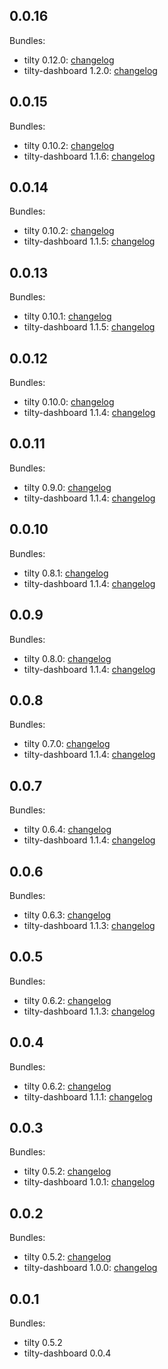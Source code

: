 ## 0.0.16

Bundles:

 * tilty 0.12.0: [changelog](https://github.com/myoung34/tilty/blob/master/CHANGELOG)
 * tilty-dashboard 1.2.0: [changelog](https://github.com/myoung34/tilty-dashboard/blob/master/CHANGELOG)

## 0.0.15

Bundles:

 * tilty 0.10.2: [changelog](https://github.com/myoung34/tilty/blob/master/CHANGELOG)
 * tilty-dashboard 1.1.6: [changelog](https://github.com/myoung34/tilty-dashboard/blob/master/CHANGELOG)

## 0.0.14

Bundles:

 * tilty 0.10.2: [changelog](https://github.com/myoung34/tilty/blob/master/CHANGELOG)
 * tilty-dashboard 1.1.5: [changelog](https://github.com/myoung34/tilty-dashboard/blob/master/CHANGELOG)

## 0.0.13

Bundles:

 * tilty 0.10.1: [changelog](https://github.com/myoung34/tilty/blob/master/CHANGELOG)
 * tilty-dashboard 1.1.5: [changelog](https://github.com/myoung34/tilty-dashboard/blob/master/CHANGELOG)

## 0.0.12

Bundles:

 * tilty 0.10.0: [changelog](https://github.com/myoung34/tilty/blob/master/CHANGELOG)
 * tilty-dashboard 1.1.4: [changelog](https://github.com/myoung34/tilty-dashboard/blob/master/CHANGELOG)

## 0.0.11

Bundles:

 * tilty 0.9.0: [changelog](https://github.com/myoung34/tilty/blob/master/CHANGELOG)
 * tilty-dashboard 1.1.4: [changelog](https://github.com/myoung34/tilty-dashboard/blob/master/CHANGELOG)

## 0.0.10

Bundles:

 * tilty 0.8.1: [changelog](https://github.com/myoung34/tilty/blob/master/CHANGELOG)
 * tilty-dashboard 1.1.4: [changelog](https://github.com/myoung34/tilty-dashboard/blob/master/CHANGELOG)

## 0.0.9

Bundles:

 * tilty 0.8.0: [changelog](https://github.com/myoung34/tilty/blob/master/CHANGELOG)
 * tilty-dashboard 1.1.4: [changelog](https://github.com/myoung34/tilty-dashboard/blob/master/CHANGELOG)

## 0.0.8

Bundles:

 * tilty 0.7.0: [changelog](https://github.com/myoung34/tilty/blob/master/CHANGELOG)
 * tilty-dashboard 1.1.4: [changelog](https://github.com/myoung34/tilty-dashboard/blob/master/CHANGELOG)

## 0.0.7

Bundles:

 * tilty 0.6.4: [changelog](https://github.com/myoung34/tilty/blob/master/CHANGELOG)
 * tilty-dashboard 1.1.4: [changelog](https://github.com/myoung34/tilty-dashboard/blob/master/CHANGELOG)

## 0.0.6

Bundles:

 * tilty 0.6.3: [changelog](https://github.com/myoung34/tilty/blob/master/CHANGELOG)
 * tilty-dashboard 1.1.3: [changelog](https://github.com/myoung34/tilty-dashboard/blob/master/CHANGELOG)

## 0.0.5

Bundles:

 * tilty 0.6.2: [changelog](https://github.com/myoung34/tilty/blob/master/CHANGELOG)
 * tilty-dashboard 1.1.3: [changelog](https://github.com/myoung34/tilty-dashboard/blob/master/CHANGELOG)

## 0.0.4

Bundles:

 * tilty 0.6.2: [changelog](https://github.com/myoung34/tilty/blob/master/CHANGELOG)
 * tilty-dashboard 1.1.1: [changelog](https://github.com/myoung34/tilty-dashboard/blob/master/CHANGELOG)

## 0.0.3

Bundles:

 * tilty 0.5.2: [changelog](https://github.com/myoung34/tilty/blob/master/CHANGELOG)
 * tilty-dashboard 1.0.1: [changelog](https://github.com/myoung34/tilty-dashboard/blob/master/CHANGELOG)

## 0.0.2

Bundles:

 * tilty 0.5.2: [changelog](https://github.com/myoung34/tilty/blob/master/CHANGELOG)
 * tilty-dashboard 1.0.0: [changelog](https://github.com/myoung34/tilty-dashboard/blob/master/CHANGELOG)

## 0.0.1

Bundles:
 * tilty 0.5.2
 * tilty-dashboard 0.0.4
